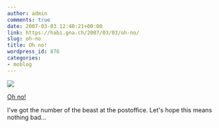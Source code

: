 ```yaml
---
author: admin
comments: true
date: 2007-03-03 12:40:21+00:00
link: https://habi.gna.ch/2007/03/03/oh-no/
slug: oh-no
title: Oh no!
wordpress_id: 876
categories:
- moblog
---
```



 [![](https://static.flickr.com/124/408656584_b11b8cc1f1_m.jpg)](https://www.flickr.com/photos/habi/408656584/)
   

 
  [Oh no!](https://www.flickr.com/photos/habi/408656584/)
    

 



I've got the number of the beast at the postoffice. Let's hope this means nothing bad...
  

